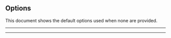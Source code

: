 ## Options

This document shows the default options used when none are provided.

***
<!-- @toc -->
***

<? @source {javascript} ../../packages/trucks-compiler/defaults.js ?>

<? @include ../readme/links.md ?>
